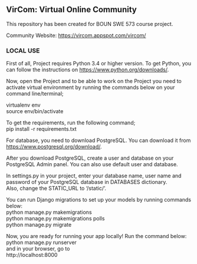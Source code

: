 ## VirCom: Virtual Online Community 
This repository has been created for BOUN SWE 573 course project.

Community Website: https://vircom.appspot.com/vircom/  

### LOCAL USE

First of all, Project requires Python 3.4 or higher version. To get Python, you can follow the instructions on https://www.python.org/downloads/.  

Now, open the Project and to be able to work on the Project you need to activate virtual environment by running the commands below on your command line/terminal;  

virtualenv env   
source env/bin/activate   

To get the requirements, run the following command;  
pip install -r requirements.txt  

For database, you need to download PostgreSQL. You can download it from https://www.postgresql.org/download/.    

After you download PostgreSQL, create a user and database on your PostgreSQL Admin panel. You can also use default user and database.    

In settings.py in your project, enter your database name, user name and password of your PostgreSQL database in DATABASES dictionary.    
Also, change the STATIC_URL to ‘/static/’.   

You can run Django migrations to set up your models by running commands below:   
python manage.py makemigrations  
python manage.py makemigrations polls  
python manage.py migrate  

Now, you are ready for running your app locally! Run the command below:   
python manage.py runserver  
and in your browser, go to  
http://localhost:8000  


